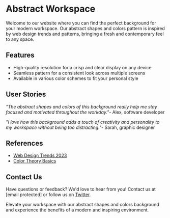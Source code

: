 <!--font:Inter-->

# Abstract Workspace

Welcome to our website where you can find the perfect background for your modern workspace. Our abstract shapes and colors pattern is inspired by web design trends and patterns, bringing a fresh and contemporary feel to any space.

## Features
- High-quality resolution for a crisp and clear display on any device
- Seamless pattern for a consistent look across multiple screens
- Available in various color schemes to fit your personal style

## User Stories
_"The abstract shapes and colors of this background really help me stay focused and motivated throughout the workday."_- Alex, software developer

_"I love how this background adds a touch of creativity and personality to my workspace without being too distracting."_- Sarah, graphic designer

## References
- [Web Design Trends 2023](#)
- [Color Theory Basics](#)

## Contact Us
Have questions or feedback? We'd love to hear from you! Contact us at [email protected] or follow us on [Twitter](#). 

Elevate your workspace with our abstract shapes and colors background and experience the benefits of a modern and inspiring environment.

<!--

Write me content for website with wallpaper which alt text is:

"A wallpaper with a repeating pattern of abstract shapes and colors, inspired by web design trends and patterns."

The name/title of the page should not be 1:1 copy of the alt text but rather a real content of the website which is using this wallpaper.

- Use markdown format 
- Start with heading
- Heading should be short and concise
- The content should look like a real website 
- The website should not be about the wallpaper, wallpaper is just a related background
- Heading should be contain work "wallpaper" or "background"
- Include real sections like references, contact, user stories, etc. use things relevant to the page purpose.
- Feel free to use structure like headings, bullets, numbering, blockquotes, paragraphs, horizontal lines, etc.
- You can use formatting like bold or _italic_
- You can include UTF-8 emojis
- Links should be only #hash anchors (and you can refer to the document itself)
- Do not include images


---


# Abstract Shapes Wallpaper for a Modern Workspace

Welcome to our website where you can find the perfect background for your modern workspace. Our wallpaper with a repeating pattern of abstract shapes and colors is inspired by web design trends and patterns, bringing a fresh and contemporary feel to any space.

## Features
- High-quality resolution for a crisp and clear display on any device
- Seamless pattern for a consistent look across multiple screens
- Available in various color schemes to fit your personal style

## User Stories
_"I was tired of my plain white background and wanted something more visually appealing. This abstract shapes wallpaper was the perfect solution!"_ - Sarah, graphic designer

_"The colors and shapes of this wallpaper really help me stay focused and motivated throughout the workday."_- Alex, software developer

## References
- [Web Design Trends 2023](#)
- [Color Theory Basics](#)

## Contact Us
Have questions or feedback? We'd love to hear from you! Contact us at [email protected] or follow us on [Twitter](#). 

Elevate your workspace with our abstract shapes wallpaper and experience the benefits of a modern and inspiring environment.


---


Heading should not include word "wallpaper". The website should not be about the wallpaper itself, wallpaper is just a related background, rewrite whole content.


---


# Elevate Your Workspace with Abstract Shapes and Colors

Welcome to our website where you can find the perfect background for your modern workspace. Our abstract shapes and colors pattern is inspired by web design trends and patterns, bringing a fresh and contemporary feel to any space.

## Features
- High-quality resolution for a crisp and clear display on any device
- Seamless pattern for a consistent look across multiple screens
- Available in various color schemes to fit your personal style

## User Stories
_"The abstract shapes and colors of this background really help me stay focused and motivated throughout the workday."_- Alex, software developer

_"I love how this background adds a touch of creativity and personality to my workspace without being too distracting."_- Sarah, graphic designer

## References
- [Web Design Trends 2023](#)
- [Color Theory Basics](#)

## Contact Us
Have questions or feedback? We'd love to hear from you! Contact us at [email protected] or follow us on [Twitter](#). 

Elevate your workspace with our abstract shapes and colors background and experience the benefits of a modern and inspiring environment.

-->
